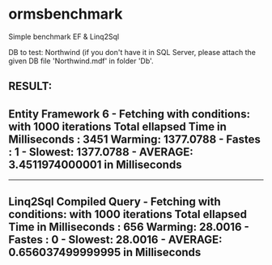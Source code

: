 ormsbenchmark
=============

Simple benchmark EF & Linq2Sql

DB to test: Northwind
(if you don't have it in SQL Server, please attach the given DB file 'Northwind.mdf' in folder 'Db'.


RESULT:
-------------------------
Entity Framework 6 - Fetching with conditions: with 1000 iterations
Total ellapsed Time in Milliseconds : 3451
Warming: 1377.0788 - Fastes : 1 - Slowest: 1377.0788 - AVERAGE: 3.4511974000001 in Milliseconds
-------------------------
-------------------------
Linq2Sql Compiled Query - Fetching with conditions: with 1000 iterations
Total ellapsed Time in Milliseconds : 656
Warming: 28.0016 - Fastes : 0 - Slowest: 28.0016 - AVERAGE: 0.656037499999995 in  Milliseconds
-------------------------
